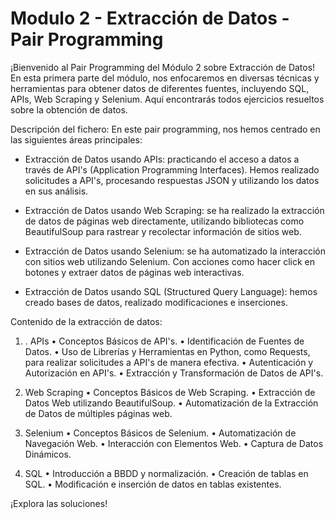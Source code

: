 # Modulo 2 - Extracción de Datos - Pair Programming

¡Bienvenido al Pair Programming del Módulo 2 sobre Extracción de Datos! En esta primera parte del módulo, nos enfocaremos en diversas técnicas y herramientas para obtener datos de diferentes fuentes, incluyendo SQL, APIs, Web Scraping y Selenium. Aquí encontrarás todos ejercicios resueltos sobre la obtención de datos.

Descripción del fichero:
En este pair programming, nos hemos centrado en las siguientes áreas principales:
-	Extracción de Datos usando APIs: practicando el acceso a datos a través de API's (Application Programming Interfaces). Hemos realizado solicitudes a API's, procesando respuestas JSON y utilizando los datos en sus análisis.

-	Extracción de Datos usando Web Scraping:  se ha realizado la extracción de datos de páginas web directamente, utilizando bibliotecas como BeautifulSoup para rastrear y recolectar información de sitios web.

-	Extracción de Datos usando Selenium: se ha automatizado la interacción con sitios web utilizando Selenium. Con acciones como hacer click en botones y extraer datos de páginas web interactivas.

-	Extracción de Datos usando SQL (Structured Query Language): hemos creado bases de datos, realizado modificaciones e inserciones.

Contenido de la extracción de datos:
1.	. APIs
•	Conceptos Básicos de API's.
•	Identificación de Fuentes de Datos.
•	Uso de Librerías y Herramientas en Python, como Requests, para realizar solicitudes a API's de manera efectiva.
•	Autenticación y Autorización en API's.
•	Extracción y Transformación de Datos de API's.

2.	 Web Scraping
•	Conceptos Básicos de Web Scraping.
•	Extracción de Datos Web utilizando BeautifulSoup.
•	Automatización de la Extracción de Datos de múltiples páginas web.

3.	Selenium
•	Conceptos Básicos de Selenium.
•	Automatización de Navegación Web.
•	Interacción con Elementos Web.
•	Captura de Datos Dinámicos.

4.	 SQL
•	Introducción a BBDD y normalización.
•	Creación de tablas en SQL.
•	Modificación e inserción de datos en tablas existentes.

¡Explora las soluciones!
